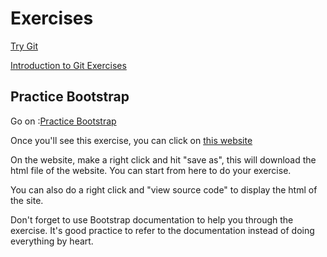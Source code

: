 # Exercises

[Try Git](https://try.github.io/levels/1/challenges/1)

[Introduction to Git Exercises](http://jnthn.net/training/git/exercises.pdf)

## Practice Bootstrap

Go on :[Practice Bootstrap](http://www.pairuptocode.com/exercises/bootstrap.html)

Once you'll see this exercise, you can click on [this website](http://www.pairuptocode.com/exercises/bootstrap_before.html)

On the website, make a right click and hit "save as", this will download the html file of the website. You can start from here to do your exercise.

You can also do a right click and "view source code" to display the html of the site.

Don't forget to use Bootstrap documentation to help you through the exercise. It's good practice to refer to the documentation instead of doing everything by heart. 
